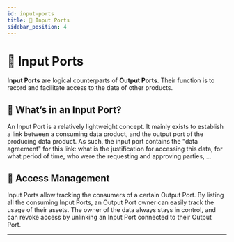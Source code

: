 ```yaml
---
id: input-ports
title: 🔷 Input Ports
sidebar_position: 4
---
```


# 🔷 Input Ports

**Input Ports** are logical counterparts of **Output Ports**.
Their function is to record and facilitate access to the data of other products.

## 🧩 What’s in an Input Port?

An Input Port is a relatively lightweight concept.
It mainly exists to establish a link between a consuming data product, and the output port of the producing data product.
As such, the input port contains the "data agreement" for this link:
what is the justification for accessing this data, for what period of time, who were the requesting and approving parties, ...

## 🔐 Access Management

Input Ports allow tracking the consumers of a certain Output Port.
By listing all the consuming Input Ports, an Output Port owner can easily track the usage of their assets.
The owner of the data always stays in control, and can revoke access by unlinking an Input Port connected to their Output Port.

---
